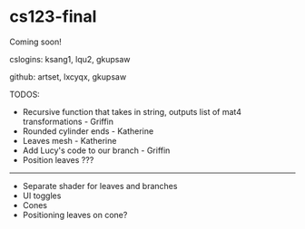 # cs123-final
Coming soon!

cslogins: ksang1, lqu2, gkupsaw 

github: artset, lxcyqx, gkupsaw



TODOS:

- Recursive function that takes in string, outputs list of mat4 transformations - Griffin
- Rounded cylinder ends - Katherine
- Leaves mesh - Katherine
- Add Lucy's code to our branch - Griffin
- Position leaves ???


---

- Separate shader for leaves and branches
- UI toggles
- Cones
- Positioning leaves on cone?
